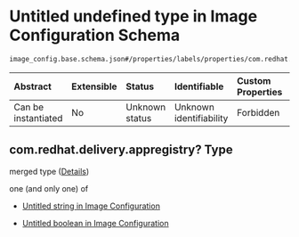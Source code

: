# Untitled undefined type in Image Configuration Schema

```txt
image_config.base.schema.json#/properties/labels/properties/com.redhat.delivery.appregistry?
```



| Abstract            | Extensible | Status         | Identifiable            | Custom Properties | Additional Properties | Access Restrictions | Defined In                                                                                      |
| :------------------ | :--------- | :------------- | :---------------------- | :---------------- | :-------------------- | :------------------ | :---------------------------------------------------------------------------------------------- |
| Can be instantiated | No         | Unknown status | Unknown identifiability | Forbidden         | Allowed               | none                | [image\_config.base.schema.json\*](../out/image_config.base.schema.json "open original schema") |

## com.redhat.delivery.appregistry? Type

merged type ([Details](image_config-properties-labels-properties-comredhatdeliveryappregistry.md))

one (and only one) of

*   [Untitled string in Image Configuration](image_config-properties-labels-properties-comredhatdeliveryappregistry-oneof-0.md "check type definition")

*   [Untitled boolean in Image Configuration](image_config-properties-labels-properties-comredhatdeliveryappregistry-oneof-1.md "check type definition")
